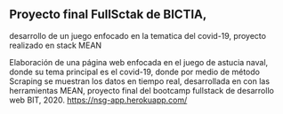 ## Proyecto final FullSctak de BICTIA,
desarrollo de un juego enfocado en la tematica del covid-19, proyecto realizado en stack MEAN

Elaboración de una página web enfocada en el juego de astucia naval, donde su tema principal es el covid-19, donde por medio de método Scraping se muestran los datos en tiempo real, desarrollada en con las herramientas MEAN, proyecto final del bootcamp fullstack de desarrollo web BIT, 2020.
https://nsg-app.herokuapp.com/
